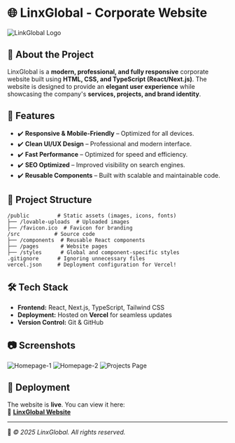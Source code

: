 # 🌐 LinxGlobal - Corporate Website
![LinkGlobal Logo](https://github.com/user-attachments/assets/b23db8e2-9a12-4904-b664-c903b14bfd1a)

## 🚀 About the Project
LinxGlobal is a **modern, professional, and fully responsive** corporate website built using **HTML, CSS, and TypeScript (React/Next.js)**. The website is designed to provide an **elegant user experience** while showcasing the company's **services, projects, and brand identity**.

## 📌 Features
- ✔️ **Responsive & Mobile-Friendly** – Optimized for all devices.
- ✔️ **Clean UI/UX Design** – Professional and modern interface.
- ✔️ **Fast Performance** – Optimized for speed and efficiency.
- ✔️ **SEO Optimized** – Improved visibility on search engines.
- ✔️ **Reusable Components** – Built with scalable and maintainable code.

## 📂 Project Structure
```
/public         # Static assets (images, icons, fonts)
├── /lovable-uploads  # Uploaded images
├── /favicon.ico  # Favicon for branding
/src           # Source code
├── /components  # Reusable React components
├── /pages       # Website pages
├── /styles      # Global and component-specific styles
.gitignore      # Ignoring unnecessary files
vercel.json     # Deployment configuration for Vercel!
```

## 🛠️ Tech Stack
- **Frontend:** React, Next.js, TypeScript, Tailwind CSS  
- **Deployment:** Hosted on **Vercel** for seamless updates  
- **Version Control:** Git & GitHub  

## 📷 Screenshots
![Homepage-1](https://github.com/user-attachments/assets/3a2c45a9-f9c1-4fa3-b0b0-c04d1480f8dd)
![Homepage-2](https://github.com/user-attachments/assets/8baf77b2-7835-4495-9dde-43b6eb9c5b18)
![Projects Page](https://github.com/user-attachments/assets/8c966f94-4967-491d-94c3-474e1d25f9d0)

## 🚀 Deployment
The website is **live**. You can view it here:  
🔗 **[LinxGlobal Website](https://www.linx.global/)**

---
🔹 *© 2025 LinxGlobal. All rights reserved.*
